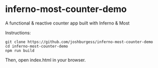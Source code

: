 # inferno-most-counter-demo
A functional &amp; reactive counter app built with Inferno &amp; Most

Instructions:

```
git clone https://github.com/joshburgess/inferno-most-counter-demo
cd inferno-most-counter-demo
npm run build
```
Then, open index.html in your browser.

